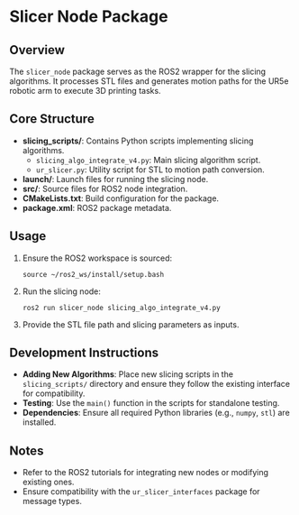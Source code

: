 # Slicer Node Package

## Overview

The `slicer_node` package serves as the ROS2 wrapper for the slicing algorithms. It processes STL files and generates motion paths for the UR5e robotic arm to execute 3D printing tasks.

## Core Structure

- **slicing_scripts/**: Contains Python scripts implementing slicing algorithms.
  - `slicing_algo_integrate_v4.py`: Main slicing algorithm script.
  - `ur_slicer.py`: Utility script for STL to motion path conversion.
- **launch/**: Launch files for running the slicing node.
- **src/**: Source files for ROS2 node integration.
- **CMakeLists.txt**: Build configuration for the package.
- **package.xml**: ROS2 package metadata.

## Usage

1. Ensure the ROS2 workspace is sourced:
   ```
   source ~/ros2_ws/install/setup.bash
   ```

2. Run the slicing node:
   ```
   ros2 run slicer_node slicing_algo_integrate_v4.py
   ```

3. Provide the STL file path and slicing parameters as inputs.

## Development Instructions

- **Adding New Algorithms**: Place new slicing scripts in the `slicing_scripts/` directory and ensure they follow the existing interface for compatibility.
- **Testing**: Use the `main()` function in the scripts for standalone testing.
- **Dependencies**: Ensure all required Python libraries (e.g., `numpy`, `stl`) are installed.

## Notes

- Refer to the ROS2 tutorials for integrating new nodes or modifying existing ones.
- Ensure compatibility with the `ur_slicer_interfaces` package for message types.